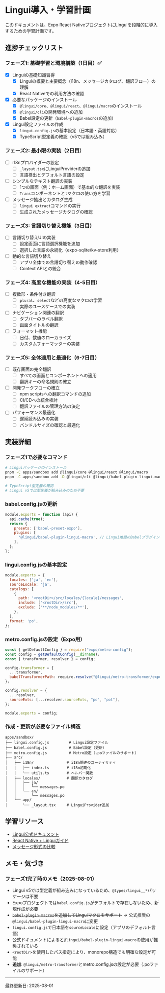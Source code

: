 # Lingui導入・学習計画

このドキュメントは、Expo React NativeプロジェクトにLinguiを段階的に導入するための学習計画です。

## 進捗チェックリスト

### フェーズ1: 基礎学習と環境構築（1日目）✅
- [x] Linguiの基礎知識習得
  - [x] Linguiの概要と主要概念（i18n、メッセージカタログ、翻訳フロー）の理解
  - [x] React Nativeでの利用方法の確認
- [x] 必要なパッケージのインストール
  - [x] `@lingui/core`、`@lingui/react`、`@lingui/macro`のインストール
  - [x] `@lingui/cli`の開発環境への追加
  - [x] Babel設定の更新（`babel-plugin-macros`の追加）
- [x] Lingui設定ファイルの作成
  - [x] `lingui.config.js`の基本設定（日本語・英語対応）
  - [x] TypeScript型定義の確認（v5では組み込み）

### フェーズ2: 最小限の実装（2日目）
- [ ] i18nプロバイダーの設定
  - [ ] `_layout.tsx`にLinguiProviderの追加
  - [ ] 言語検出とデフォルト言語の設定
- [ ] シンプルなテキスト翻訳の実装
  - [ ] 1つの画面（例：ホーム画面）で基本的な翻訳を実装
  - [ ] `Trans`コンポーネントと`t`マクロの使い方を学習
- [ ] メッセージ抽出とカタログ生成
  - [ ] `lingui extract`コマンドの実行
  - [ ] 生成されたメッセージカタログの確認

### フェーズ3: 言語切り替え機能（3日目）
- [ ] 言語切り替えUIの実装
  - [ ] 設定画面に言語選択機能を追加
  - [ ] 選択した言語の永続化（expo-sqlite/kv-store利用）
- [ ] 動的な言語切り替え
  - [ ] アプリ全体での言語切り替えの動作確認
  - [ ] Context APIとの統合

### フェーズ4: 高度な機能の実装（4-5日目）
- [ ] 複数形・条件付き翻訳
  - [ ] `plural`、`select`などの高度なマクロの学習
  - [ ] 実際のユースケースでの実装
- [ ] ナビゲーション関連の翻訳
  - [ ] タブバーのラベル翻訳
  - [ ] 画面タイトルの翻訳
- [ ] フォーマット機能
  - [ ] 日付、数値のローカライズ
  - [ ] カスタムフォーマッターの実装

### フェーズ5: 全体適用と最適化（6-7日目）
- [ ] 既存画面の完全翻訳
  - [ ] すべての画面とコンポーネントへの適用
  - [ ] 翻訳キーの命名規則の確立
- [ ] 開発ワークフローの確立
  - [ ] npm scriptsへの翻訳コマンドの追加
  - [ ] CI/CDへの統合検討
  - [ ] 翻訳ファイルの管理方法の決定
- [ ] パフォーマンス最適化
  - [ ] 遅延読み込みの実装
  - [ ] バンドルサイズの確認と最適化

## 実装詳細

### フェーズ1で必要なコマンド

```bash
# Linguiパッケージのインストール
pnpm -C apps/sandbox add @lingui/core @lingui/react @lingui/macro
pnpm -C apps/sandbox add -D @lingui/cli @lingui/babel-plugin-lingui-macro @lingui/metro-transformer

# TypeScript型定義の確認
# Lingui v5では型定義が組み込みのため不要
```

### babel.config.jsの更新
```javascript
module.exports = function (api) {
  api.cache(true);
  return {
    presets: ['babel-preset-expo'],
    plugins: [
      '@lingui/babel-plugin-lingui-macro', // Lingui推奨のBabelプラグイン
    ],
  };
};
```

### lingui.config.jsの基本設定
```javascript
module.exports = {
  locales: ['ja', 'en'],
  sourceLocale: 'ja',
  catalogs: [
    {
      path: '<rootDir>/src/locales/{locale}/messages',
      include: ['<rootDir>/src'],
      exclude: ['**/node_modules/**'],
    },
  ],
  format: 'po',
};
```

### metro.config.jsの設定（Expo用）
```javascript
const { getDefaultConfig } = require("expo/metro-config");
const config = getDefaultConfig(__dirname);
const { transformer, resolver } = config;

config.transformer = {
  ...transformer,
  babelTransformerPath: require.resolve("@lingui/metro-transformer/expo"),
};

config.resolver = {
  ...resolver,
  sourceExts: [...resolver.sourceExts, "po", "pot"],
};

module.exports = config;
```

### 作成・更新が必要なファイル構造
```
apps/sandbox/
├── lingui.config.js         # Lingui設定ファイル
├── babel.config.js          # Babel設定（更新）
├── metro.config.js          # Metro設定（.poファイルのサポート）
├── src/
│   ├── i18n/               # i18n関連のユーティリティ
│   │   ├── index.ts        # i18n初期化
│   │   └── utils.ts        # ヘルパー関数
│   ├── locales/            # 翻訳カタログ
│   │   ├── ja/
│   │   │   └── messages.po
│   │   └── en/
│   │       └── messages.po
│   └── app/
│       └── _layout.tsx     # LinguiProvider追加
```

## 学習リソース

- [Lingui公式ドキュメント](https://lingui.dev/)
- [React Native + Linguiガイド](https://lingui.dev/tutorials/react-native)
- [メッセージ形式の比較](https://lingui.dev/ref/message-format)

## メモ・気づき

### フェーズ1完了時のメモ（2025-08-01）
- Lingui v5では型定義が組み込みになっているため、`@types/lingui__*`パッケージは不要
- Expoプロジェクトでは`babel.config.js`がデフォルトで存在しないため、新規作成が必要
- ~~`babel-plugin-macros`を追加してLinguiマクロをサポート~~ → 公式推奨の`@lingui/babel-plugin-lingui-macro`に変更
- `lingui.config.js`で日本語を`sourceLocale`に設定（アプリのデフォルト言語）
- 公式ドキュメントによると`@lingui/babel-plugin-lingui-macro`の使用が推奨されている
- `<rootDir>`を使用したパス指定により、monorepo構造でも明確な設定が可能
- **追加**: `@lingui/metro-transformer`とmetro.config.jsの設定が必要（.poファイルのサポート）

---

最終更新日: 2025-08-01
